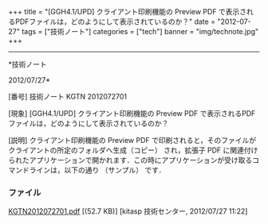 ﻿+++
title = "[GGH4.1/UPD] クライアント印刷機能の Preview PDF で表示されるPDFファイルは，どのようにして表示されているのか？"
date = "2012-07-27"
tags = ["技術ノート"]
categories = ["tech"]
banner = "img/technote.jpg"
+++

-----------------------------------------------------------------------------------------------------------------------------

*技術ノート

2012/07/27*


[番号]
技術ノート KGTN 2012072701

[現象]
[GGH4.1/UPD] クライアント印刷機能の Preview PDF
で表示されるPDFファイルは，どのようにして表示されているのか？

[説明]
クライアント印刷機能の Preview PDF
で印刷されると，そのファイルがクライアントの所定のフォルダへ生成（コピー）
され，拡張子 PDF
に関連付けられたアプリケーションで開かれます．この時にアプリケーションが受け取るコマンドラインは，以下の通り
（サンプル） です．


### ファイル

 
 


[KGTN2012072701.pdf](http://techreport.kitasp.net/attachments/download/963/KGTN2012072701.pdf)
 [(52.7 KB)] [kitasp 技術センター, 2012/07/27
11:22]


 


 

